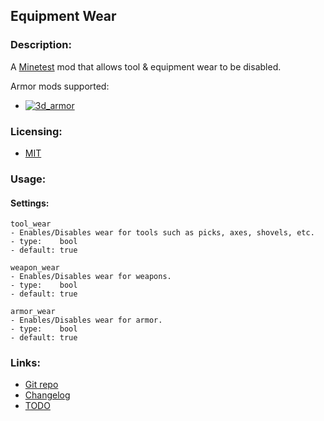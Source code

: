 ## Equipment Wear

### Description:

A [Minetest](https://www.minetest.net/) mod that allows tool & equipment wear to be disabled.

Armor mods supported:
- [![3d_armor](https://img.shields.io/static/v1?label=ContentDB&message=3d_armor&color=%23375a7f&logo=minetest)](https://content.minetest.net/packages/stu/3d_armor/)

### Licensing:

- [MIT](LICENSE.txt)

### Usage:

#### Settings:

```
tool_wear
- Enables/Disables wear for tools such as picks, axes, shovels, etc.
- type:    bool
- default: true

weapon_wear
- Enables/Disables wear for weapons.
- type:    bool
- default: true

armor_wear
- Enables/Disables wear for armor.
- type:    bool
- default: true
```

### Links:

- [Git repo](https://github.com/AntumMT/mod-equip_wear)
- [Changelog](changelog.txt)
- [TODO](TODO.txt)
